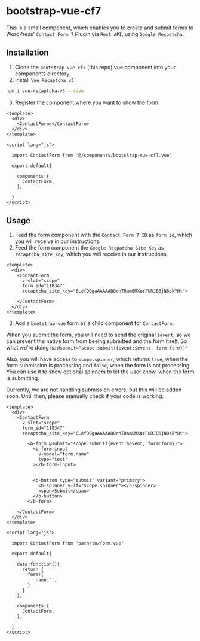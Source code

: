 # bootstrap-vue-cf7

This is a small component, which enables you to create and submit forms to WordPress' `Contact Form 7` Plugin via `Rest API`, using `Google Recpatcha`.

## Installation

1. Clone the `bootstrap-vue-cf7` (this repo) vue component into your components directory.
2. Install `Vue Recaptcha v3`

```bash
npm i vue-recaptcha-v3 --save
```

3. Register the component where you want to show the form:

```vue
<template>
  <div>
    <ContactForm></ContactForm>
  </div>
</template>

<script lang="js">

  import ContactForm from '@/components/bootstrap-vue-cf7.vue'

  export default{

    components:{
      ContactForm,
    },
    
  }
</script>
```

## Usage

1. Feed the form component with the `Contact Form 7 ID` as `form_id`, which you will receive in our instructions.
2. Feed the form component the `Google Recpatcha Site Key` as `recaptcha_site_key`, which you will receive in our instructions.

```vue
<template>
  <div>
    <ContactForm
      v-slot="scope"
      form_id="118347"
      recaptcha_site_key="6LefDQgaAAAAAB0rnTRam0MXuYFURJB6jN8skYHt">

    </ContactForm>
  </div>
</template>
```

3. Add a `bootstrap-vue` form as a child component for `ContactForm`.

When you submit the form, you will need to send the original `$event`, so we can prevent the native form from beeing submitted and the form itself. So what we're doing is: `@submit="scope.submit({event:$event, form:form})"`

Also, you will have access to `scope.spinner`, which returns `true`, when the form submission is processing and `false`, when the form is not processing. You can use it to show optional spinners to let the user know, when the form is submitting.

Currently, we are not handling submission errors, but this will be added soon. Until then, please manually check if your code is working.

```vue
<template>
  <div>
    <ContactForm
      v-slot="scope"
      form_id="118347"
      recaptcha_site_key="6LefDQgaAAAAAB0rnTRam0MXuYFURJB6jN8skYHt">

        <b-form @submit="scope.submit({event:$event, form:form})">
          <b-form-input
            v-model="form.name"
            type="text"
          ></b-form-input>


          <b-button type="submit" variant="primary">
            <b-spinner v-if="scope.spinner"></b-spinner>
            <span>Submit</span>
          </b-button>
        </b-form>

    </ContactForm>
  </div>
</template>

<script lang="js">

  import ContactForm from 'path/to/form.vue'

  export default{
  
    data:function(){
      return {
        form:{
           name:'',
        }
      }
    },

    components:{
      ContactForm,
    },
    
  }
</script>
```

